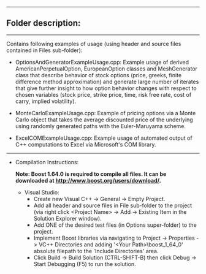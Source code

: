 ------------------------------------------------------------------------------------------------------------------------------------
## Folder description:
------------------------------------------------------------------------------------------------------------------------------------
Contains following examples of usage (using header and source files contained in Files sub-folder):

- OptionsAndGeneratorExampleUsage.cpp: Example usage of derived AmericanPerpetualOption, EuropeanOption classes and MeshGenerator class
that describe behavior of stock options (price, greeks, finite difference method approximation) and generate large number of iterates  that give further insight to how option behavior changes with respect to chosen variables (stock price, strike price, time, risk free rate, cost of carry, implied volatility).

- MonteCarloExampleUsage.cpp: Example of pricing options via a Monte Carlo object that takes the average discounted price of the underlying using randomly generated paths with the Euler-Maruyama scheme.

- ExcelCOMExampleUsage.cpp: Example usage of automated output of C++ computations to Excel via Microsoft's COM library.

------------------------------------------------------------------------------------------------------------------------------------
* Compilation Instructions:  

  **Note: Boost 1.64.0 is required to compile all files. It can be downloaded at http://www.boost.org/users/download/.**
  
  * Visual Studio:
    - Create new Visual C++ -> General -> Empty Project.
    - Add all header and source files in File sub-folder to the project (via right click \<Project Name\> -> Add -> Existing Item in the         Solution Explorer window).
    - Add ONE of the desired test files (in Options super-folder) to the project.
    - Implement Boost libraries via navigating to Project -> Properties -> VC++ Directories and adding '\<Your Path>\boost_1_64_0'               absolute filepath to the 'Include Directories' area.
    - Click Build -> Build Solution (CTRL-SHIFT-B) then click Debug -> Start Debugging (F5) to run the solution.
